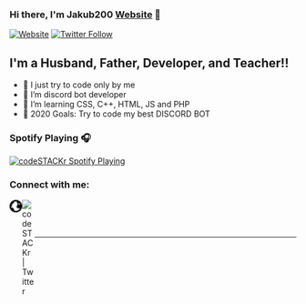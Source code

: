 ### Hi there, I'm Jakub200   [Website] 👋

[![Website](https://img.shields.io/website?label=sympyjs.tk&style=for-the-badge&url=https://sympy.xyz)](https://sympy.xyz)
[![Twitter Follow](https://img.shields.io/twitter/follow/sympy_js?color=1DA1F2&logo=twitter&style=for-the-badge)](https://twitter.com/sympy_js)

## I'm a Husband, Father, Developer, and Teacher!!

- 🔭 I just try to code only by me
- 🌱 I’m discord bot developer
- 👯 I’m learning CSS, C++, HTML, JS and PHP
- 🥅 2020 Goals: Try to code my best DISCORD BOT

### Spotify Playing 🎧

[<img src="https://now-playing-codestackr.vercel.app/api/spotify-playing" alt="codeSTACKr Spotify Playing" width="350" />](https://open.spotify.com/user/11185601910?si=rYp6ZsSXT0emfIAnzEMo6g)

### Connect with me:

[<img align="left" alt="codeSTACKr.com" width="22px" src="https://raw.githubusercontent.com/iconic/open-iconic/master/svg/globe.svg" />][website]
[<img align="left" alt="codeSTACKr | Twitter" width="22px" src="https://cdn.jsdelivr.net/npm/simple-icons@v3/icons/twitter.svg" />][twitter]

<br />
<br />
<br />

---
[website]: https://sympy.xyz/
[twitter]: https://twitter.com/sympy_js
